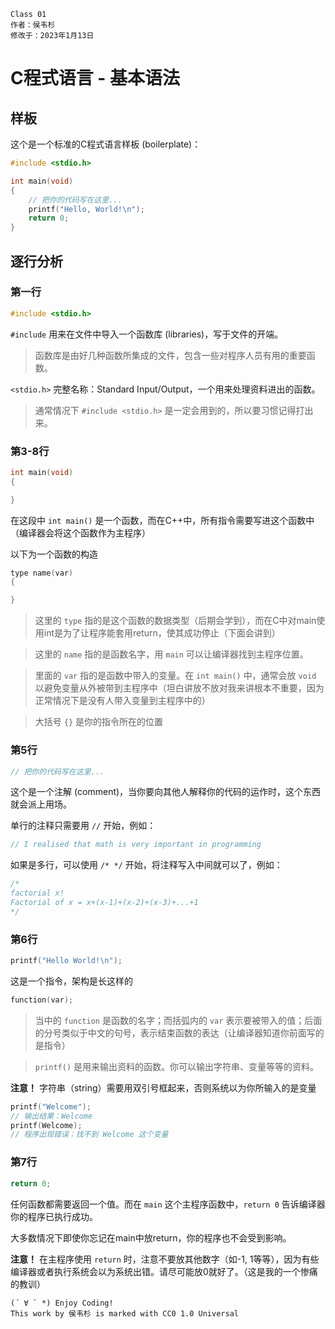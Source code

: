 ```
Class 01
作者：侯韦杉
修改于：2023年1月13日
```

# C程式语言 - 基本语法

## 样板

这个是一个标准的C程式语言样板 (boilerplate)：
```c
#include <stdio.h>

int main(void)
{
    // 把你的代码写在这里...
    printf("Hello, World!\n");
    return 0;
}
```

## 逐行分析
### 第一行
```c
#include <stdio.h>
```

`#include` 用来在文件中导入一个函数库 (libraries)，写于文件的开端。
> 函数库是由好几种函数所集成的文件，包含一些对程序人员有用的重要函数。

`<stdio.h>` 完整名称：Standard Input/Output，一个用来处理资料进出的函数。
> 通常情况下 `#include <stdio.h>` 是一定会用到的，所以要习惯记得打出来。

### 第3-8行

```c
int main(void)
{

}
```
在这段中 `int main()` 是一个函数，而在C++中，所有指令需要写进这个函数中（编译器会将这个函数作为主程序）

以下为一个函数的构造
```c
type name(var)
{

}
```
> 这里的 `type` 指的是这个函数的数据类型（后期会学到），而在C中对main使用int是为了让程序能套用return，使其成功停止（下面会讲到）

> 这里的 `name` 指的是函数名字，用 `main` 可以让编译器找到主程序位置。

> 里面的 `var` 指的是函数中带入的变量。在 `int main()` 中，通常会放 `void` 以避免变量从外被带到主程序中（坦白讲放不放对我来讲根本不重要，因为正常情况下是没有人带入变量到主程序中的）

> 大括号 `{}` 是你的指令所在的位置

### 第5行

```c
// 把你的代码写在这里...
```

这个是一个注解 (comment)，当你要向其他人解释你的代码的运作时，这个东西就会派上用场。

单行的注释只需要用 `//` 开始，例如：
```c
// I realised that math is very important in programming
```

如果是多行，可以使用 `/* */` 开始，将注释写入中间就可以了，例如：
```c
/*
factorial x!
Factorial of x = x+(x-1)+(x-2)+(x-3)+...+1
*/
```

### 第6行

```c
printf("Hello World!\n");
```

这是一个指令，架构是长这样的

```c
function(var);
```

> 当中的 `function` 是函数的名字；而括弧内的 `var` 表示要被带入的值；后面的分号类似于中文的句号，表示结束函数的表达（让编译器知道你前面写的是指令）

> `printf()` 是用来输出资料的函数。你可以输出字符串、变量等等的资料。

**注意！** 字符串（string）需要用双引号框起来，否则系统以为你所输入的是变量
```c
printf("Welcome");
// 输出结果：Welcome
printf(Welcome);
// 程序出现错误：找不到 Welcome 这个变量
```

### 第7行
```c
return 0;
```
任何函数都需要返回一个值。而在 `main` 这个主程序函数中，`return 0` 告诉编译器你的程序已执行成功。

大多数情况下即使你忘记在main中放return，你的程序也不会受到影响。

**注意！** 在主程序使用 `return` 时，注意不要放其他数字（如-1, 1等等），因为有些编译器或者执行系统会以为系统出错。请尽可能放0就好了。（这是我的一个惨痛的教训）

```
(´ ∀ ` *) Enjoy Coding!
This work by 侯韦杉 is marked with CC0 1.0 Universal 
```